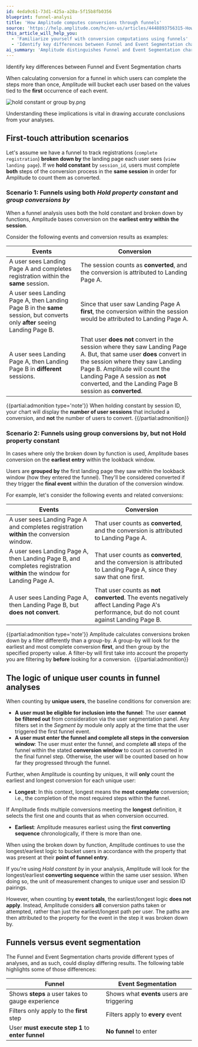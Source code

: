 ```yaml
---
id: 4eda9c61-73d1-425a-a28a-5f15b8fb0356
blueprint: funnel-analysi
title: 'How Amplitude computes conversions through funnels'
source: 'https://help.amplitude.com/hc/en-us/articles/4448893756315-How-Amplitude-computes-conversions-through-funnels'
this_article_will_help_you:
  - 'Familiarize yourself with conversion computations using funnels'
  - 'Identify key differences between Funnel and Event Segmentation charts'
ai_summary: 'Amplitude distinguishes Funnel and Event Segmentation charts based on conversion calculation methods and user grouping. Funnel analysis requires users to complete steps in the same session for conversion. Event Segmentation analyzes user events without the funnel concept. Unique user counts consider the earliest and most complete conversions.'
---
```

Identify key differences between Funnel and Event Segmentation charts

When calculating conversion for a funnel in which users can complete the steps more than once, Amplitude will bucket each user based on the values tied to the **first** occurrence of each event.

![hold constant or group by.png](/docs/output/img/funnel-analysis/hold-constant-or-group-by-png.png)

Understanding these implications is vital in drawing accurate conclusions from your analyses.

## First-touch attribution scenarios

Let's assume we have a funnel to track registrations (`complete registration`) **broken down by** the landing page each user sees (`view landing page`). If we **hold constant** by `session_id`, users must complete **both** steps of the conversion process in the **same session** in order for Amplitude to count them as converted.

### Scenario 1: Funnels using both *Hold property constant* and *group conversions by*

When a funnel analysis uses both the hold constant and broken down by functions, Amplitude bases conversion on the **earliest entry within the session**.

Consider the following events and conversion results as examples:

| **Events** | **Conversion** |
| --- | --- |
| A user sees Landing Page A and completes registration within the **same** session. | The session counts as **converted**, and the conversion is attributed to Landing Page A. |
| A user sees Landing Page A, then Landing Page B in the **same** session, but converts only **after** seeing Landing Page B. | Since that user saw Landing Page A **first**, the conversion within the session would be attributed to Landing Page A. |
| A user sees Landing Page A, then Landing Page B in **different** sessions. | That user **does not** convert in the session where they saw Landing Page A. But, that same user **does** convert in the session where they saw Landing Page B. Amplitude will count the Landing Page A session as **not** converted, and the Landing Page B session as **converted**. |

{{partial:admonition type='note'}}
When holding constant by session ID, your chart will display the **number of user sessions** that included a conversion, and **not** the number of users to convert.
{{/partial:admonition}}

### Scenario 2: Funnels using group conversions by, but not Hold property constant

In cases where only the broken down by function is used, Amplitude bases conversion on the **earliest entry** within the lookback window.

Users are **grouped by** the first landing page they saw within the lookback window (how they entered the funnel). They'll be considered converted if they trigger the **final event** within the duration of the conversion window.

For example, let's consider the following events and related conversions:

| **Events** | **Conversion** |
| --- | --- |
| A user sees Landing Page A and completes registration **within** the conversion window. | That user counts as **converted**, and the conversion is attributed to Landing Page A. |
| A user sees Landing Page A, then Landing Page B, and completes registration **within** the window for Landing Page A. | That user counts as **converted**, and the conversion is attributed to Landing Page A, since they saw that one first. |
| A user sees Landing Page A, then Landing Page B, but **does not convert**. | That user counts as **not converted**. The events negatively affect Landing Page A's performance, but do not count against Landing Page B. |

{{partial:admonition type='note'}}
 Amplitude calculates conversions broken down by a filter differently than a group-by. A group-by will look for the earliest and most complete conversion **first**, and then group by the specified property value. A filter-by will first take into account the property you are filtering by **before** looking for a conversion. 
{{/partial:admonition}}

## The logic of unique user counts in funnel analyses

When counting by **unique users**, the baseline conditions for conversion are:

* **A user must be eligible for inclusion into the funnel**: The user **cannot be filtered out** from consideration via the user segmentation panel. Any filters set in the *Segment by* module only apply at the time that the user triggered the first funnel event.
* **A user must enter the funnel and complete all steps in the conversion window**: The user must enter the funnel, and complete **all** steps of the funnel within the stated **conversion window** to count as converted in the final funnel step. Otherwise, the user will be counted based on how far they progressed through the funnel.

Further, when Amplitude is counting by uniques, it will **only** count the earliest and longest conversion for each unique user:

* **Longest**: In this context, longest means the **most complete** conversion; i.e., the completion of the most required steps within the funnel.

If Amplitude finds multiple conversions meeting the **longest** definition, it selects the first one and counts that as when conversion occurred.

* **Earliest**: Amplitude measures earliest using the **first converting sequence** chronologically, if there is more than one.

When using the broken down by function, Amplitude continues to use the longest/earliest logic to bucket users in accordance with the property that was present at their **point of funnel entry**. 

If you're using *Hold constant by* in your analysis, Amplitude will look for the longest/earliest **converting sequence** within the same user session. When doing so, the unit of measurement changes to unique user and session ID pairings.

However, when counting by **event totals**, the earliest/longest logic **does not apply**. Instead, Amplitude considers **all** conversion paths taken or attempted, rather than just the earliest/longest path per user. The paths are then attributed to the property for the event in the step it was broken down by.

## Funnels versus event segmentation

The Funnel and Event Segmentation charts provide different types of analyses, and as such, could display differing results. The following table highlights some of those differences:

| **Funnel** | **Event Segmentation** |
| --- | --- |
| Shows **steps** a user takes to gauge experience | Shows what **events** users are triggering |
| Filters only apply to the **first** step | Filters apply to **every** event |
| User **must execute step 1** to **enter funnel** | **No funnel** to enter |
